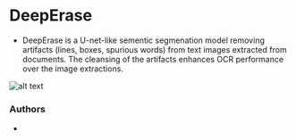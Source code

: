 # DeepErase
- DeepErase is a U-net-like sementic segmenation model removing artifacts (lines, boxes, spurious words) from text images extracted from documents. The cleansing of the artifacts enhances OCR performance over the image extractions.

![alt text](https://github.com/yikeqicn/DeepErase/blob/master/example.JPG)

### Authors
- 
